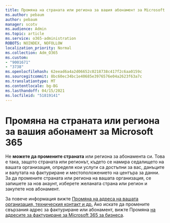 ```yaml
---
title: Промяна на страната или региона за вашия абонамент за Microsoft 365
ms.author: pebaum
author: pebaum
manager: scotv
ms.audience: Admin
ms.topic: article
ms.service: o365-administration
ROBOTS: NOINDEX, NOFOLLOW
localization_priority: Normal
ms.collection: Adm_O365
ms.custom:
- "9001671"
- "3738"
ms.openlocfilehash: 62eead6a4a2d06652c0218738c417f2c6aa0159c
ms.sourcegitcommit: 8bc60ec34bc1e40685e3976576e04a2623f63a7c
ms.translationtype: MT
ms.contentlocale: bg-BG
ms.lasthandoff: 04/15/2021
ms.locfileid: "51819141"
---
```

# <a name="change-the-country-or-region-for-your-microsoft-365-subscription"></a>Промяна на страната или региона за вашия абонамент за Microsoft 365

Не **можете да промените страната** или региона за абонамента си. Това е така, защото страната или регионът, където се намира седалището на вашата организация, определя кои услуги са достъпни за вас, данъците и валутата на фактуриране и местоположението на центъра за данни. За да промените страната или региона на вашата организация, се запишете за нов акаунт, изберете желаната страна или регион и закупете нов абонамент.

За повече информация вижте [Промяна на адреса на вашата организация, техническия контакт и др.](https://docs.microsoft.com/microsoft-365/admin/manage/change-address-contact-and-more?view=o365-worldwide) Ако искате да промените свързания адрес за фактуриране или абонамент, вижте Промяна [на адресите за фактуриране за Microsoft 365 за бизнеса](https://docs.microsoft.com/microsoft-365/commerce/billing-and-payments/change-your-billing-addresses?view=o365-worldwide). 
